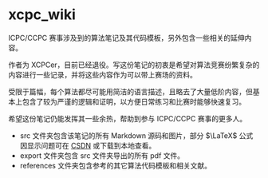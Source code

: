 # xcpc_wiki
ICPC/CCPC 赛事涉及到的算法笔记及其代码模板，另外包含一些相关的延伸内容。

作者为 XCPCer，目前已经退役。写这份笔记的初衷是希望对算法竞赛纷繁复杂的内容进行一些记录，并将这些内容作为可以带上赛场的资料。

受限于篇幅，每个算法都尽可能用简洁的语言描述，且略去了大量低阶内容，但基本上包含了较为严谨的逻辑和证明，以方便日常练习和比赛时能够快速复习。

希望这份笔记仍能发挥其一些余热，帮助到参与 ICPC/CCPC 赛事的更多人。

- src 文件夹包含该笔记的所有 Markdown 源码和图片，部分 $\LaTeX$ 公式因显示问题可在 [CSDN](https://blog.csdn.net/bzjr_Log_x) 或下载到本地查看。
- export 文件夹包含 src 文件夹导出的所有 pdf 文件。
- references 文件夹包含参考的其它算法代码模板和相关文献。
